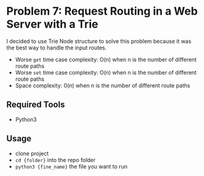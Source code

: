 # Problem 7: Request Routing in a Web Server with a Trie

I decided to use Trie Node structure to solve this problem because it was the best way to handle
the input routes.

* Worse `get` time case complexity: O(n)    when n is the number of different route paths
* Worse `set` time case complexity: O(n)    when n is the number of different route paths
* Space complexity: 0(n)        when n is the number of different route paths
    
    
## Required Tools
* Python3

## Usage
* clone project
* `cd {folder}` into the repo folder
* `python3 {fine_name}` the file you want to run